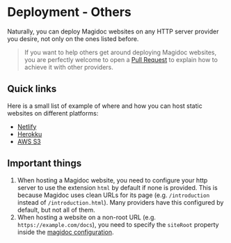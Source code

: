 # Deployment - Others

Naturally, you can deploy Magidoc websites on any HTTP server provider you desire, not only on the ones listed before.

> If you want to help others get around deploying Magidoc websites, you are perfectly welcome to open a [Pull Request](https://github.com/magidoc-org/magidoc/pulls) to explain how to achieve it with other providers.

## Quick links

Here is a small list of example of where and how you can host static websites on different platforms:

- [Netlify](https://httpd.apache.org/)
- [Herokku](https://medium.com/@agavitalis/how-to-deploy-a-simple-static-html-website-on-heroku-492697238e48)
- [AWS S3](https://docs.aws.amazon.com/AmazonS3/latest/userguide/HostingWebsiteOnS3Setup.html)

## Important things

1. When hosting a Magidoc website, you need to configure your http server to use the extension `html` by default if none is provided. This is because Magidoc uses clean URLs for its page (e.g. `/introduction` instead of `/introduction.html`). Many providers have this configured by default, but not all of them.
2. When hosting a website on a non-root URL (e.g. `https://example.com/docs`), you need to specify the `siteRoot` property inside the [magidoc configuration](/cli/magidoc-configuration).

